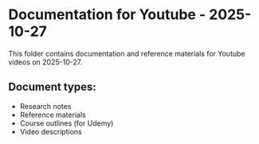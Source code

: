 # Documentation for Youtube - 2025-10-27

This folder contains documentation and reference materials for Youtube videos on 2025-10-27.

## Document types:
- Research notes
- Reference materials
- Course outlines (for Udemy)
- Video descriptions

